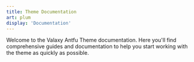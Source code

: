 ```yaml
---
title: Theme Documentation
art: plum
display: 'Documentation'
---
```


<AntfuSubNav />

<div class="prose m-auto mb-8 mt-6">
  <p>
    Welcome to the Valaxy Antfu Theme documentation. Here you'll find comprehensive guides and documentation to help you start working with the theme as quickly as possible.
  </p>
</div>

<AntfuListPosts only-date type="docs" />
